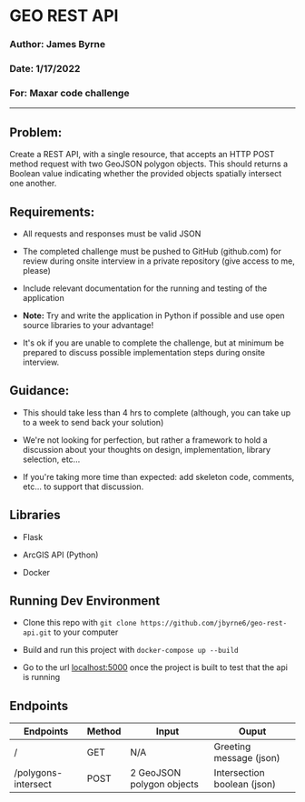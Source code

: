 # GEO REST API

### Author: James Byrne
### Date: 1/17/2022
### For: Maxar code challenge

---

## Problem:
Create a REST API, with a single resource, that accepts an HTTP POST method request with two GeoJSON polygon objects.
This should returns a Boolean value indicating whether the provided objects spatially intersect one another.

## Requirements:
- All requests and responses must be valid JSON
- The completed challenge must be pushed to GitHub (github.com) for review during onsite interview in a private repository (give access to me, please)
- Include relevant documentation for the running and testing of the application

- **Note:** Try and write the application in Python if possible and use open source libraries to your advantage!

- It's ok if you are unable to complete the challenge, but at minimum be prepared to discuss possible implementation steps during onsite interview.

## Guidance:
- This should take less than 4 hrs to complete (although, you can take up to a week to send back your solution)

- We're not looking for perfection, but rather a framework to hold a discussion about your thoughts on design, implementation, library selection, etc...

- If you're taking more time than expected: add skeleton code, comments, etc... to support that discussion.

## Libraries
- Flask

- ArcGIS API (Python)

- Docker

## Running Dev Environment
- Clone this repo with `git clone https://github.com/jbyrne6/geo-rest-api.git` to your computer

- Build and run this project with `docker-compose up --build`

- Go to the url [localhost:5000](https://localhost:5000) once the project is built to test that the api is running

## Endpoints
| Endpoints           | Method | Input                     | Ouput | 
| ------------------- | ------ | ------------------------- | --------------------------- |
| /                   | GET    | N/A                       | Greeting message (json)     |
| /polygons-intersect | POST   | 2 GeoJSON polygon objects | Intersection boolean (json) |
